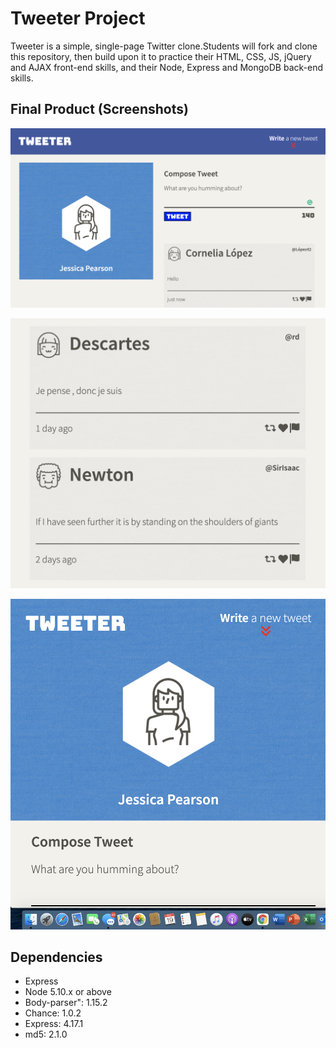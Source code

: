 # Tweeter Project

Tweeter is a simple, single-page Twitter clone.Students will fork and clone this repository, then build upon it to practice their HTML, CSS, JS, jQuery and AJAX front-end skills, and their Node, Express and MongoDB back-end skills.

## Final Product (Screenshots)

!["Tweeter-main"](https://github.com/Adena7/tweeter/blob/master/docs/Tweeter-main.png?raw=true)

!["Tweets-hover"](https://github.com/Adena7/tweeter/blob/master/docs/Tweets-hover.png?raw=true)

!["Responsive-layout"](https://github.com/Adena7/tweeter/blob/master/docs/Responsive-layout.png%20.png?raw=true)



## Dependencies

- Express
- Node 5.10.x or above
- Body-parser": 1.15.2
- Chance: 1.0.2
- Express: 4.17.1
- md5: 2.1.0
